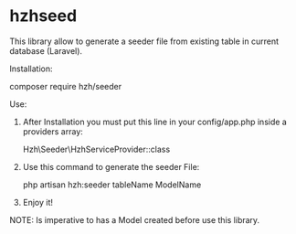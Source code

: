 # hzhseed

This library allow to generate a seeder file from existing table in current database (Laravel).

Installation:

composer require hzh/seeder

Use:

1. After Installation you must put this line in your config/app.php inside a providers array:

      Hzh\Seeder\HzhServiceProvider::class
      
      
2. Use this command to generate the seeder File:

      php artisan hzh:seeder tableName ModelName
      
3. Enjoy it!


NOTE: Is imperative to has a Model created before use this library.


